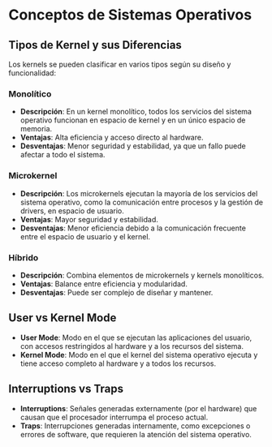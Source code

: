 # Conceptos de Sistemas Operativos

## Tipos de Kernel y sus Diferencias

Los kernels se pueden clasificar en varios tipos según su diseño y funcionalidad:

### Monolítico
- **Descripción**: En un kernel monolítico, todos los servicios del sistema operativo funcionan en espacio de kernel y en un único espacio de memoria.
- **Ventajas**: Alta eficiencia y acceso directo al hardware.
- **Desventajas**: Menor seguridad y estabilidad, ya que un fallo puede afectar a todo el sistema.

### Microkernel
- **Descripción**: Los microkernels ejecutan la mayoría de los servicios del sistema operativo, como la comunicación entre procesos y la gestión de drivers, en espacio de usuario.
- **Ventajas**: Mayor seguridad y estabilidad.
- **Desventajas**: Menor eficiencia debido a la comunicación frecuente entre el espacio de usuario y el kernel.

### Híbrido
- **Descripción**: Combina elementos de microkernels y kernels monolíticos.
- **Ventajas**: Balance entre eficiencia y modularidad.
- **Desventajas**: Puede ser complejo de diseñar y mantener.

## User vs Kernel Mode

- **User Mode**: Modo en el que se ejecutan las aplicaciones del usuario, con accesos restringidos al hardware y a los recursos del sistema.
- **Kernel Mode**: Modo en el que el kernel del sistema operativo ejecuta y tiene acceso completo al hardware y a todos los recursos.

## Interruptions vs Traps

- **Interruptions**: Señales generadas externamente (por el hardware) que causan que el procesador interrumpa el proceso actual.
- **Traps**: Interrupciones generadas internamente, como excepciones o errores de software, que requieren la atención del sistema operativo.

